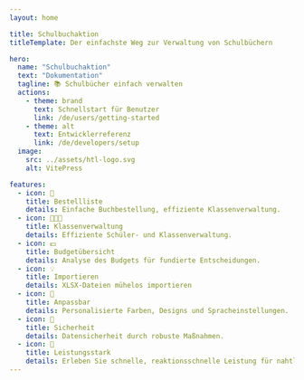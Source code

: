 ```yaml
---
layout: home

title: Schulbuchaktion
titleTemplate: Der einfachste Weg zur Verwaltung von Schulbüchern

hero:
  name: "Schulbuchaktion"
  text: "Dokumentation"
  tagline: 📚 Schulbücher einfach verwalten
  actions:
    - theme: brand
      text: Schnellstart für Benutzer
      link: /de/users/getting-started
    - theme: alt
      text: Entwicklerreferenz
      link: /de/developers/setup
  image:
    src: ../assets/htl-logo.svg
    alt: VitePress

features:
  - icon: 📑
    title: Bestellliste
    details: Einfache Buchbestellung, effiziente Klassenverwaltung.
  - icon: 👩‍👧‍👦
    title: Klassenverwaltung
    details: Effiziente Schüler- und Klassenverwaltung.
  - icon: 💵
    title: Budgetübersicht
    details: Analyse des Budgets für fundierte Entscheidungen.
  - icon: 💡
    title: Importieren
    details: XLSX-Dateien mühelos importieren
  - icon: 🎨
    title: Anpassbar
    details: Personalisierte Farben, Designs und Spracheinstellungen.
  - icon: 🔐
    title: Sicherheit
    details: Datensicherheit durch robuste Maßnahmen.
  - icon: 🚀
    title: Leistungsstark
    details: Erleben Sie schnelle, reaktionsschnelle Leistung für nahtlose Operationen.
---
```


<style>
:root {
  --vp-home-hero-name-color: transparent;
  --vp-home-hero-name-background: -webkit-linear-gradient(120deg, #086dcb 30%, #1dbef3);

  --vp-home-hero-image-background-image: linear-gradient(-45deg, #242a3b 50%, #428faf 50%);
  --vp-home-hero-image-filter: blur(44px);

}

.dark {
  --vp-c-gutter: #28282d;
}

@media (min-width: 640px) {
  :root {
    --vp-home-hero-image-filter: blur(56px);
  }
}

@media (min-width: 960px) {
  :root {
    --vp-home-hero-image-filter: blur(68px);
  }
}
</style>

